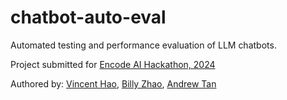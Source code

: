 # chatbot-auto-eval
Automated testing and performance evaluation of LLM chatbots.

Project submitted for [Encode AI Hackathon, 2024]([url](https://www.encode.club/ai-hackathon)https://www.encode.club/ai-hackathon)

Authored by: 
[Vincent Hao]([url](https://github.com/VinceHow)https://github.com/VinceHow), 
[Billy Zhao]([url](https://github.com/billlyzhaoyh)https://github.com/billlyzhaoyh), 
[Andrew Tan]([url](https://github.com/twinbarrel)https://github.com/twinbarrel)
